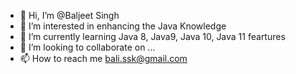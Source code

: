 - 👋 Hi, I’m @Baljeet Singh
- 👀 I’m interested in enhancing the Java Knowledge
- 🌱 I’m currently learning Java 8, Java9, Java 10, Java 11 feartures
- 💞️ I’m looking to collaborate on ...
- 📫 How to reach me bali.ssk@gmail.com

<!---
baliKunjean/baliKunjean is a ✨ special ✨ repository because its `README.md` (this file) appears on your GitHub profile.
You can click the Preview link to take a look at your changes.
--->
